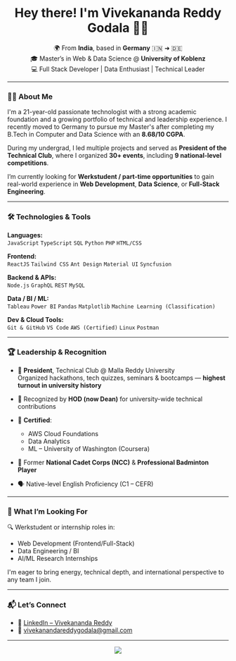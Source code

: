 <h1 align="center">Hey there! I'm Vivekananda Reddy Godala 👨‍💻</h1>

<p align="center">
  🌍 From <b>India</b>, based in <b>Germany</b> 🇮🇳 ➜ 🇩🇪<br>
  🎓 Master’s in Web & Data Science @ <b>University of Koblenz</b><br>
  💻 Full Stack Developer | Data Enthusiast | Technical Leader
</p>

---

### 👨‍🎓 About Me

I'm a 21-year-old passionate technologist with a strong academic foundation and a growing portfolio of technical and leadership experience. I recently moved to Germany to pursue my Master's after completing my B.Tech in Computer and Data Science with an **8.68/10 CGPA**.  

During my undergrad, I led multiple projects and served as **President of the Technical Club**, where I organized **30+ events**, including **9 national-level competitions**.

I’m currently looking for **Werkstudent / part-time opportunities** to gain real-world experience in **Web Development**, **Data Science**, or **Full-Stack Engineering**.


---

### 🛠️ Technologies & Tools

**Languages:**  
`JavaScript` `TypeScript` `SQL` `Python` `PHP` `HTML/CSS`

**Frontend:**  
`ReactJS` `Tailwind CSS` `Ant Design` `Material UI` `Syncfusion`

**Backend & APIs:**  
`Node.js` `GraphQL` `REST` `MySQL`

**Data / BI / ML:**  
`Tableau` `Power BI` `Pandas` `Matplotlib` `Machine Learning (Classification)`

**Dev & Cloud Tools:**  
`Git & GitHub` `VS Code` `AWS (Certified)` `Linux` `Postman`

---

### 🏆 Leadership & Recognition

- 🏅 **President**, Technical Club @ Malla Reddy University  
  Organized hackathons, tech quizzes, seminars & bootcamps — **highest turnout in university history**

- 🌟 Recognized by **HOD (now Dean)** for university-wide technical contributions

- 📜 **Certified**:  
  - AWS Cloud Foundations  
  - Data Analytics  
  - ML – University of Washington (Coursera)  

- 🏸 Former **National Cadet Corps (NCC)** & **Professional Badminton Player**  
- 🗣️ Native-level English Proficiency (C1 – CEFR)

---

### 🎯 What I’m Looking For

🔍 Werkstudent or internship roles in:
- Web Development (Frontend/Full-Stack)
- Data Engineering / BI
- AI/ML Research Internships

I'm eager to bring energy, technical depth, and international perspective to any team I join.

---

### 📬 Let’s Connect

- 💼 [LinkedIn – Vivekananda Reddy](https://www.linkedin.com/in/vivekananda-reddy/) 
- 📧 vivekanandareddygodala@gmail.com  

---

<p align="center">
  <img src="https://github-readme-stats.vercel.app/api?username=your-username&show_icons=true&theme=gruvbox&hide=issues&count_private=true" />
</p>

